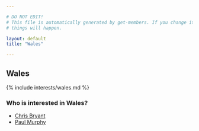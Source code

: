 ```yaml
---

# DO NOT EDIT!
# This file is automatically generated by get-members. If you change it, bad
# things will happen.

layout: default
title: "Wales"

---
```


## Wales

{% include interests/wales.md %}

### Who is interested in Wales?


* [Chris Bryant](/members/chris-bryant.html)
* [Paul Murphy](/members/paul-murphy.html)
